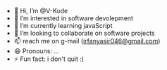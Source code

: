 - 👋 Hi, I’m @V-Kode
- 👀 I’m interested in software devolepment
- 🌱 I’m currently learning javaScript
- 💞️ I’m looking to collaborate on software projects
- 📫 reach me on g-mail (irfanyasir046@gmail.com)
- 😄 Pronouns: ...
- ⚡ Fun fact: i don't quit :) 

<!---
V-Kode/V-Kode is a ✨ special ✨ repository because its `README.md` (this file) appears on your GitHub profile.
You can click the Preview link to take a look at your changes.
--->
